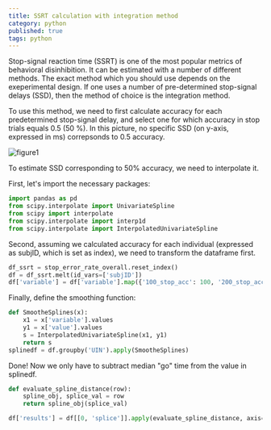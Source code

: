 ```yaml
---
title: SSRT calculation with integration method
category: python
published: true
tags: python
---
```

Stop-signal reaction time (SSRT) is one of the most popular metrics of behavioral disinhibition. It can be estimated with a number of different methods. The exact method which you should use depends on the exeperimental design. If one uses a number of pre-determined stop-signal delays (SSD), then the method of choice is the integration method.

To use this method, we need to first calculate accuracy for each predetermined stop-signal delay, and select one for which accuracy in stop trials equals 0.5 (50 %).
In this picture, no specific SSD (on y-axis, expressed in ms) correpsonds to 0.5 accuracy.

![figure1](https://raw.githubusercontent.com/agleontyev/agleontyev.github.io/master/pics/x1.png "Accuracy vs SSD")

To estimate SSD corresponding to 50% accuracy, we need to interpolate it.

First, let's import the necessary packages: 
```python
import pandas as pd
from scipy.interpolate import UnivariateSpline
from scipy import interpolate
from scipy.interpolate import interp1d
from scipy.interpolate import InterpolatedUnivariateSpline
```
Second, assuming we calculated accuracy for each individual (expressed as subjID, which is set as index), we need to transform the dataframe first.

```python
df_ssrt = stop_error_rate_overall.reset_index()
df = df_ssrt.melt(id_vars=['subjID'])
df['variable'] = df['variable'].map({'100_stop_acc': 100, '200_stop_acc': 200, '300_stop_acc':300, '400_stop_acc':400,'500_stop_acc':500,'600_stop_acc':600})
```

Finally, define the smoothing function:
```python
def SmootheSplines(x):
    x1 = x['variable'].values
    y1 = x['value'].values
    s = InterpolatedUnivariateSpline(x1, y1)
    return s
splinedf = df.groupby('UIN').apply(SmootheSplines)
```
Done! Now we only have to subtract median "go" time from the value in splinedf.



```python
def evaluate_spline_distance(row):
    spline_obj, splice_val = row
    return spline_obj(splice_val)

df['results'] = df[[0, 'splice']].apply(evaluate_spline_distance, axis=1)
```
